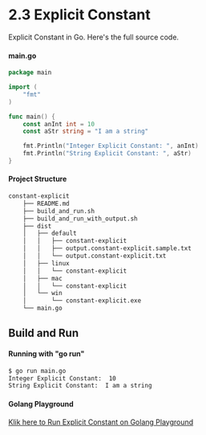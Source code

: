 # 2.3 Explicit Constant

Explicit Constant in Go. Here's the full source code.

#### main.go

```go
package main

import (
	"fmt"
)

func main() {
	const anInt int = 10
	const aStr string = "I am a string"

	fmt.Println("Integer Explicit Constant: ", anInt)
	fmt.Println("String Explicit Constant: ", aStr)
}

```

#### Project Structure

```bash
constant-explicit
    ├── README.md
    ├── build_and_run.sh
    ├── build_and_run_with_output.sh
    ├── dist
    │   ├── default
    │   │   ├── constant-explicit
    │   │   ├── output.constant-explicit.sample.txt
    │   │   └── output.constant-explicit.txt
    │   ├── linux
    │   │   └── constant-explicit
    │   ├── mac
    │   │   └── constant-explicit
    │   └── win
    │       └── constant-explicit.exe
    └── main.go

```

## Build and Run

#### Running with "go run"

```bash
$ go run main.go
Integer Explicit Constant:  10
String Explicit Constant:  I am a string

```

#### Golang Playground

[Klik here to Run Explicit Constant on Golang Playground](https://play.golang.org/p/d7qtBGw8CUy)